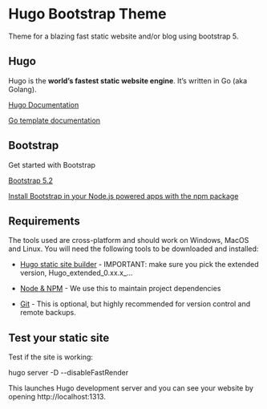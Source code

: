 # Hugo Bootstrap Theme

Theme for a blazing fast static website and/or blog using bootstrap 5.

## Hugo

Hugo is the **world’s fastest static website engine**. It’s written in Go (aka Golang).

[Hugo Documentation](https://gohugo.io/documentation/)

[Go template documentation](https://golang.org/pkg/text/template/#hdr-Functions)

## Bootstrap

Get started with Bootstrap

[Bootstrap 5.2](https://getbootstrap.com/docs/5.2/getting-started/introduction/)

[Install Bootstrap in your Node.js powered apps with the npm package](https://getbootstrap.com/docs/5.2/getting-started/download/#npm)

## Requirements

The tools used are cross-platform and should work on Windows, MacOS and Linux. You will need the following tools to be downloaded and installed:

- [Hugo static site builder](https://github.com/goHugoio/Hugo/releases) - IMPORTANT: make sure you pick the extended version, Hugo_extended_0.xx.x_…

- [Node & NPM](https://nodejs.org/) - We use this to maintain project dependencies

- [Git](https://git-scm.com/downloads) - This is optional, but highly recommended for version control and remote backups.

## Test your static site

Test if the site is working:

 hugo server -D --disableFastRender

This launches Hugo development server and you can see your website by opening http://localhost:1313.
